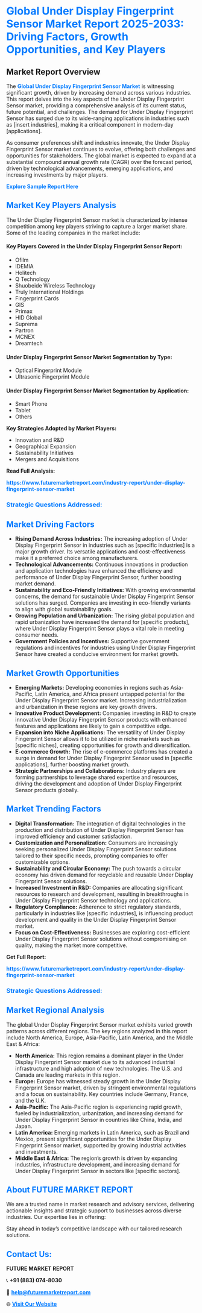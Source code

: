 <h1 style="color: #007BFF;">Global Under Display Fingerprint Sensor Market Report 2025-2033: Driving Factors, Growth Opportunities, and Key Players</h1>

<section id="overview">
<h2>Market Report Overview</h2>
<p>The <a href="https://www.futuremarketreport.com/industry-report/under-display-fingerprint-sensor-market" style="color: #007BFF; text-decoration: none;"><strong>Global Under Display Fingerprint Sensor Market</strong></a> is witnessing significant growth, driven by increasing demand across various industries. This report delves into the key aspects of the Under Display Fingerprint Sensor market, providing a comprehensive analysis of its current status, future potential, and challenges. The demand for Under Display Fingerprint Sensor has surged due to its wide-ranging applications in industries such as [insert industries], making it a critical component in modern-day [applications].</p>
<p>As consumer preferences shift and industries innovate, the Under Display Fingerprint Sensor market continues to evolve, offering both challenges and opportunities for stakeholders. The global market is expected to expand at a substantial compound annual growth rate (CAGR) over the forecast period, driven by technological advancements, emerging applications, and increasing investments by major players.</p>
</section>

<section id="overview">
<p><a href="https://www.futuremarketreport.com/request-sample/reportId=82313" style="color: #007BFF; text-decoration: none;"><strong>Explore Sample Report Here</strong></a></p>
</section>

<section id="key-players">
<h2 style="color: #007BFF;">Market Key Players Analysis</h2>
<p>The Under Display Fingerprint Sensor market is characterized by intense competition among key players striving to capture a larger market share. Some of the leading companies in the market include:</p>
<h4>Key Players Covered in the Under Display Fingerprint Sensor Report:</h4>
<ul><li>Ofilm</li><li>IDEMIA</li><li>Holitech</li><li>Q Technology</li><li>Shuobeide Wireless Technology</li><li>Truly International Holdings</li><li>Fingerprint Cards</li><li>GIS</li><li>Primax</li><li>HID Global</li><li>Suprema</li><li>Partron</li><li>MCNEX</li><li>Dreamtech</li></ul>
<h4>Under Display Fingerprint Sensor Market Segmentation by Type:</h4>
<ul><li>Optical Fingerprint Module</li><li>Ultrasonic Fingerprint Module</li></ul>

<h4>Under Display Fingerprint Sensor Market Segmentation by Application:</h4>
<ul><li>Smart Phone</li><li>Tablet</li><li>Others</li></ul>
<p><strong>Key Strategies Adopted by Market Players:</strong></p>
<ul>
<li>Innovation and R&D</li>
<li>Geographical Expansion</li>
<li>Sustainability Initiatives</li>
<li>Mergers and Acquisitions</li>
</ul>
</section>

<section>
<p><strong>Read Full Analysis: </strong></p><a href="https://www.futuremarketreport.com/industry-report/under-display-fingerprint-sensor-market" style="color: #007BFF; text-decoration: none;"><strong>https://www.futuremarketreport.com/industry-report/under-display-fingerprint-sensor-market</strong></a>
<h3 style="color: #007BFF;">Strategic Questions Addressed:</h3>
</section>

<section id="driving-factors">
<h2 style="color: #007BFF;">Market Driving Factors</h2>
<ul>
<li><strong>Rising Demand Across Industries:</strong> The increasing adoption of Under Display Fingerprint Sensor in industries such as [specific industries] is a major growth driver. Its versatile applications and cost-effectiveness make it a preferred choice among manufacturers.</li>
<li><strong>Technological Advancements:</strong> Continuous innovations in production and application technologies have enhanced the efficiency and performance of Under Display Fingerprint Sensor, further boosting market demand.</li>
<li><strong>Sustainability and Eco-Friendly Initiatives:</strong> With growing environmental concerns, the demand for sustainable Under Display Fingerprint Sensor solutions has surged. Companies are investing in eco-friendly variants to align with global sustainability goals.</li>
<li><strong>Growing Population and Urbanization:</strong> The rising global population and rapid urbanization have increased the demand for [specific products], where Under Display Fingerprint Sensor plays a vital role in meeting consumer needs.</li>
<li><strong>Government Policies and Incentives:</strong> Supportive government regulations and incentives for industries using Under Display Fingerprint Sensor have created a conducive environment for market growth.</li>
</ul>
</section>

<section id="growth-opportunities">
<h2 style="color: #007BFF;">Market Growth Opportunities</h2>
<ul>
<li><strong>Emerging Markets:</strong> Developing economies in regions such as Asia-Pacific, Latin America, and Africa present untapped potential for the Under Display Fingerprint Sensor market. Increasing industrialization and urbanization in these regions are key growth drivers.</li>
<li><strong>Innovative Product Development:</strong> Companies investing in R&D to create innovative Under Display Fingerprint Sensor products with enhanced features and applications are likely to gain a competitive edge.</li>
<li><strong>Expansion into Niche Applications:</strong> The versatility of Under Display Fingerprint Sensor allows it to be utilized in niche markets such as [specific niches], creating opportunities for growth and diversification.</li>
<li><strong>E-commerce Growth:</strong> The rise of e-commerce platforms has created a surge in demand for Under Display Fingerprint Sensor used in [specific applications], further boosting market growth.</li>
<li><strong>Strategic Partnerships and Collaborations:</strong> Industry players are forming partnerships to leverage shared expertise and resources, driving the development and adoption of Under Display Fingerprint Sensor products globally.</li>
</ul>
</section>

<section id="trending-factors">
<h2 style="color: #007BFF;">Market Trending Factors</h2>
<ul>
<li><strong>Digital Transformation:</strong> The integration of digital technologies in the production and distribution of Under Display Fingerprint Sensor has improved efficiency and customer satisfaction.</li>
<li><strong>Customization and Personalization:</strong> Consumers are increasingly seeking personalized Under Display Fingerprint Sensor solutions tailored to their specific needs, prompting companies to offer customizable options.</li>
<li><strong>Sustainability and Circular Economy:</strong> The push towards a circular economy has driven demand for recyclable and reusable Under Display Fingerprint Sensor solutions.</li>
<li><strong>Increased Investment in R&D:</strong> Companies are allocating significant resources to research and development, resulting in breakthroughs in Under Display Fingerprint Sensor technology and applications.</li>
<li><strong>Regulatory Compliance:</strong> Adherence to strict regulatory standards, particularly in industries like [specific industries], is influencing product development and quality in the Under Display Fingerprint Sensor market.</li>
<li><strong>Focus on Cost-Effectiveness:</strong> Businesses are exploring cost-efficient Under Display Fingerprint Sensor solutions without compromising on quality, making the market more competitive.</li>
</ul>
</section>

<section>
<p><strong>Get Full Report: </strong></p><a href="https://www.futuremarketreport.com/industry-report/under-display-fingerprint-sensor-market" style="color: #007BFF; text-decoration: none;"><strong>https://www.futuremarketreport.com/industry-report/under-display-fingerprint-sensor-market</strong></a>
<h3 style="color: #007BFF;">Strategic Questions Addressed:</h3>
</section>


<section id="regional-analysis">
<h2 style="color: #007BFF;">Market Regional Analysis</h2>
<p>The global Under Display Fingerprint Sensor market exhibits varied growth patterns across different regions. The key regions analyzed in this report include North America, Europe, Asia-Pacific, Latin America, and the Middle East & Africa:</p>
<ul>
<li><strong>North America:</strong> This region remains a dominant player in the Under Display Fingerprint Sensor market due to its advanced industrial infrastructure and high adoption of new technologies. The U.S. and Canada are leading markets in this region.</li>
<li><strong>Europe:</strong> Europe has witnessed steady growth in the Under Display Fingerprint Sensor market, driven by stringent environmental regulations and a focus on sustainability. Key countries include Germany, France, and the U.K.</li>
<li><strong>Asia-Pacific:</strong> The Asia-Pacific region is experiencing rapid growth, fueled by industrialization, urbanization, and increasing demand for Under Display Fingerprint Sensor in countries like China, India, and Japan.</li>
<li><strong>Latin America:</strong> Emerging markets in Latin America, such as Brazil and Mexico, present significant opportunities for the Under Display Fingerprint Sensor market, supported by growing industrial activities and investments.</li>
<li><strong>Middle East & Africa:</strong> The region’s growth is driven by expanding industries, infrastructure development, and increasing demand for Under Display Fingerprint Sensor in sectors like [specific sectors].</li>
</ul>
</section>

<footer>
<h2 style="color: #007BFF;">About FUTURE MARKET REPORT</h2>
<p>We are a trusted name in market research and advisory services, delivering actionable insights and strategic support to businesses across diverse industries. Our expertise lies in offering:</p>

<p>Stay ahead in today’s competitive landscape with our tailored research solutions.</p>

<h2 style="color: #007BFF;">Contact Us:</h2>
<p><strong>FUTURE MARKET REPORT</strong></p>
<p>📞 <strong>+91 (883) 074-8030</strong></p>
<p>📧 <strong><a href="mailto:help@futuremarketreport.com" style="color: #007BFF;">help@futuremarketreport.com</a></strong></p>
<p>🌐 <strong><a href="https://www.futuremarketreport.com/" style="color: #007BFF;">Visit Our Website</a></strong></p>
</footer>